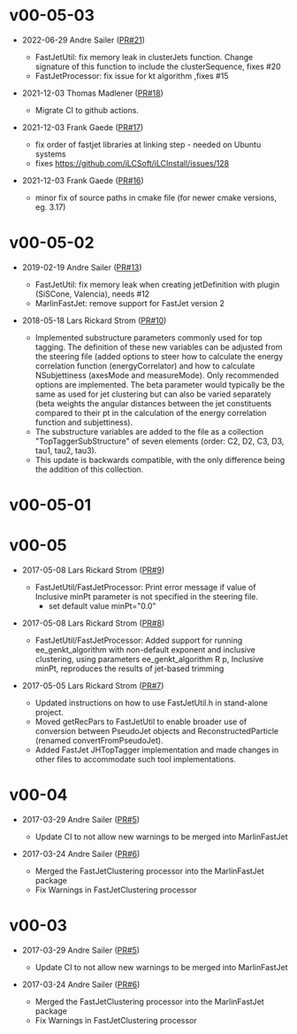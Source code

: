 # v00-05-03

* 2022-06-29 Andre Sailer ([PR#21](https://github.com/iLCSoft/MarlinFastJet/pull/21))
  - FastJetUtil: fix memory leak in clusterJets function. Change signature of this function to include the clusterSequence, fixes #20 
  - FastJetProcessor: fix issue for kt algorithm ,fixes #15

* 2021-12-03 Thomas Madlener ([PR#18](https://github.com/iLCSoft/MarlinFastJet/pull/18))
  - Migrate CI to github actions.

* 2021-12-03 Frank Gaede ([PR#17](https://github.com/iLCSoft/MarlinFastJet/pull/17))
  - fix order of fastjet libraries at linking step - needed on Ubuntu systems
  -  fixes https://github.com/iLCSoft/iLCInstall/issues/128

* 2021-12-03 Frank Gaede ([PR#16](https://github.com/iLCSoft/MarlinFastJet/pull/16))
  - minor fix of source paths in cmake file (for newer cmake versions, eg. 3.17)

# v00-05-02

* 2019-02-19 Andre Sailer ([PR#13](https://github.com/iLCSoft/MarlinFastJet/pull/13))
  - FastJetUtil: fix memory leak when creating jetDefinition with plugin (SiSCone, Valencia), needs #12 
  - MarlinFastJet: remove support for FastJet version 2

* 2018-05-18 Lars Rickard Strom ([PR#10](https://github.com/iLCSoft/MarlinFastJet/pull/10))
  - Implemented substructure parameters commonly used for top tagging. The definition of these new variables can be adjusted from the steering file (added options to steer how to calculate the energy correlation function (energyCorrelator) and how to calculate NSubjettiness (axesMode and measureMode). Only recommended options are implemented. The beta parameter would typically be the same as used for jet clustering but can also be varied separately (beta weights the angular distances between the jet constituents compared to their pt in the calculation of the energy correlation function and subjettiness). 
  - The substructure variables are added to the file as a collection "TopTaggerSubStructure" of seven elements (order: C2, D2, C3, D3, tau1, tau2, tau3). 
  - This update is backwards compatible, with the only difference being the addition of this collection.

# v00-05-01

# v00-05

* 2017-05-08 Lars Rickard Strom ([PR#9](https://github.com/iLCSoft/MarlinFastJet/pull/9))
  - FastJetUtil/FastJetProcessor: Print error message if value of Inclusive minPt parameter is not specified in the steering file.
    - set default value minPt="0.0"

* 2017-05-08 Lars Rickard Strom ([PR#8](https://github.com/iLCSoft/MarlinFastJet/pull/8))
  - FastJetUtil/FastJetProcessor: Added support for running ee_genkt_algorithm with non-default exponent and inclusive clustering, using parameters ee_genkt_algorithm R p, Inclusive minPt, reproduces the results of jet-based trimming

* 2017-05-05 Lars Rickard Strom ([PR#7](https://github.com/iLCSoft/MarlinFastJet/pull/7))
  - Updated instructions on how to use FastJetUtil.h in stand-alone project.
  - Moved getRecPars to FastJetUtil to enable broader use of conversion between PseudoJet objects and ReconstructedParticle (renamed convertFromPseudoJet).
  - Added FastJet JHTopTagger implementation and made changes in other files to accommodate such tool implementations.

# v00-04

* 2017-03-29 Andre Sailer ([PR#5](https://github.com/iLCSoft/MarlinFastJet/pull/5))
  - Update CI to not allow new warnings to be merged into MarlinFastJet

* 2017-03-24 Andre Sailer ([PR#6](https://github.com/iLCSoft/MarlinFastJet/pull/6))
  - Merged the FastJetClustering processor into the MarlinFastJet package
  - Fix Warnings in FastJetClustering processor

# v00-03

* 2017-03-29 Andre Sailer ([PR#5](https://github.com/iLCSoft/MarlinFastJet/pull/5))
  - Update CI to not allow new warnings to be merged into MarlinFastJet

* 2017-03-24 Andre Sailer ([PR#6](https://github.com/iLCSoft/MarlinFastJet/pull/6))
  - Merged the FastJetClustering processor into the MarlinFastJet package
  - Fix Warnings in FastJetClustering processor


